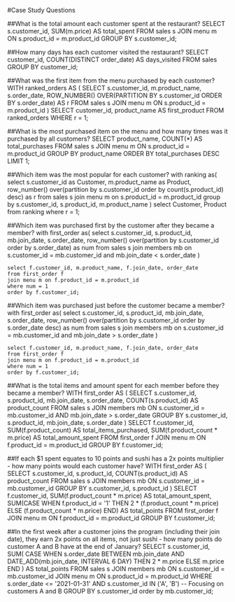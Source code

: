 #Case Study Questions

##What is the total amount each customer spent at the restaurant?
SELECT s.customer_id, SUM(m.price) AS total_spent
FROM sales s
JOIN menu m ON s.product_id = m.product_id
GROUP BY s.customer_id;


##How many days has each customer visited the restaurant?
SELECT customer_id, COUNT(DISTINCT order_date) AS days_visited
FROM sales
GROUP BY customer_id;


##What was the first item from the menu purchased by each customer?
WITH ranked_orders AS (
    SELECT s.customer_id, m.product_name, s.order_date,
           ROW_NUMBER() OVER(PARTITION BY s.customer_id ORDER BY s.order_date) AS r
    FROM sales s
    JOIN menu m ON s.product_id = m.product_id
)
SELECT customer_id, product_name AS first_product
FROM ranked_orders
WHERE r = 1;


##What is the most purchased item on the menu and how many times was it purchased by all customers?
SELECT product_name, COUNT(*) AS total_purchases
FROM sales s
JOIN menu m ON s.product_id = m.product_id
GROUP BY product_name
ORDER BY total_purchases DESC
LIMIT 1;


##Which item was the most popular for each customer?
with ranking as(
	select s.customer_id as Customer, m.product_name as Product, row_number() over(partition by s.customer_id order by count(s.product_id) desc) as r
    from sales s
    join menu m on s.product_id = m.product_id
    group by s.customer_id, s.product_id, m.product_name
)
select Customer, Product
from ranking where r = 1; 


##Which item was purchased first by the customer after they became a member?
with first_order as(
	select s.customer_id, s.product_id, mb.join_date, s.order_date,
    row_number() over(partition by s.customer_id order by s.order_date) as num
    from sales s
    join members mb on s.customer_id = mb.customer_id and mb.join_date < s.order_date
    )
    
    select f.customer_id, m.product_name, f.join_date, order_date
    from first_order f
    join menu m on f.product_id = m.product_id
    where num = 1
    order by f.customer_id;


##Which item was purchased just before the customer became a member?
with first_order as(
	select s.customer_id, s.product_id, mb.join_date, s.order_date,
    row_number() over(partition by s.customer_id order by s.order_date desc) as num
    from sales s
    join members mb on s.customer_id = mb.customer_id and mb.join_date > s.order_date
    )
    
    select f.customer_id, m.product_name, f.join_date, order_date
    from first_order f
    join menu m on f.product_id = m.product_id
    where num = 1
    order by f.customer_id;


##What is the total items and amount spent for each member before they became a member?
WITH first_order AS (
    SELECT s.customer_id, s.product_id, mb.join_date, s.order_date,
           COUNT(s.product_id) AS product_count
    FROM sales s
    JOIN members mb ON s.customer_id = mb.customer_id AND mb.join_date > s.order_date
    GROUP BY s.customer_id, s.product_id, mb.join_date, s.order_date
)
SELECT f.customer_id,
       SUM(f.product_count) AS total_items_purchased,
       SUM(f.product_count * m.price) AS total_amount_spent
FROM first_order f
JOIN menu m ON f.product_id = m.product_id
GROUP BY f.customer_id;


##If each $1 spent equates to 10 points and sushi has a 2x points multiplier - how many points would each customer have?
WITH first_order AS (
    SELECT s.customer_id, s.product_id,
           COUNT(s.product_id) AS product_count
    FROM sales s
    JOIN members mb ON s.customer_id = mb.customer_id
    GROUP BY s.customer_id, s.product_id
)
SELECT f.customer_id,
       SUM(f.product_count * m.price) AS total_amount_spent,
       SUM(CASE WHEN f.product_id = '1' THEN 2 * (f.product_count * m.price)
                ELSE (f.product_count * m.price)
           END) AS total_points
FROM first_order f
JOIN menu m ON f.product_id = m.product_id
GROUP BY f.customer_id;


##In the first week after a customer joins the program (including their join date), they earn 2x points on all items, not just sushi - 
how many points do customer A and B have at the end of January?
SELECT 
    s.customer_id,
    SUM(
        CASE 
            WHEN s.order_date BETWEEN mb.join_date AND DATE_ADD(mb.join_date, INTERVAL 6 DAY)
            THEN 2 * m.price
            ELSE m.price
        END
    ) AS total_points
FROM sales s
JOIN members mb ON s.customer_id = mb.customer_id
JOIN menu m ON s.product_id = m.product_id
WHERE s.order_date <= '2021-01-31' AND s.customer_id IN ('A', 'B')    -- Focusing on customers A and B
GROUP BY s.customer_id
order by mb.customer_id;
